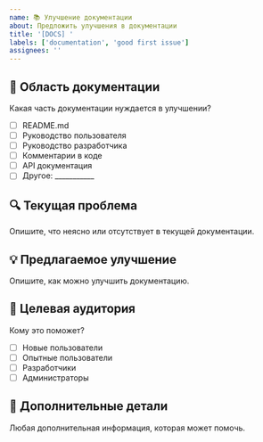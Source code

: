 ```yaml
---
name: 📚 Улучшение документации
about: Предложить улучшения в документации
title: '[DOCS] '
labels: ['documentation', 'good first issue']
assignees: ''
---
```


## 📖 Область документации

Какая часть документации нуждается в улучшении?

- [ ] README.md
- [ ] Руководство пользователя
- [ ] Руководство разработчика
- [ ] Комментарии в коде
- [ ] API документация
- [ ] Другое: ___________

## 🔍 Текущая проблема

Опишите, что неясно или отсутствует в текущей документации.

## 💡 Предлагаемое улучшение

Опишите, как можно улучшить документацию.

## 🎯 Целевая аудитория

Кому это поможет?

- [ ] Новые пользователи
- [ ] Опытные пользователи
- [ ] Разработчики
- [ ] Администраторы

## 📝 Дополнительные детали

Любая дополнительная информация, которая может помочь.
